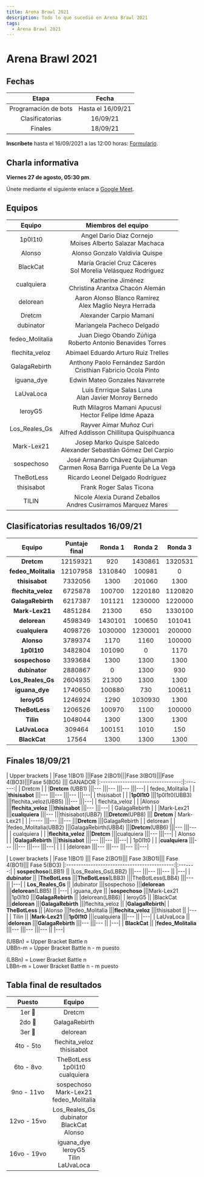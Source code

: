 ```yaml
---
title: Arena Brawl 2021
description: Todo lo que sucedió en Arena Brawl 2021
tags:
  - Arena Brawl 2021
---
```

# Arena Brawl 2021

## Fechas

|            Etapa            |                  Fecha                   |
|:---------------------------:|:----------------------------------------:|
| Programación de bots        |        Hasta el 16/09/21                 |
| Clasificatorias             |        16/09/21                          |
| Finales                     |        18/09/21                          |

**Inscríbete** hasta el 16/09/2021 a las 12:00 horas: [Formulario](https://forms.gle/nXnsiVSwrFgF3VQ77).

## Charla informativa

**Viernes 27 de agosto, 05:30 pm**. 

Únete mediante el siguiente enlace a [Google Meet](https://meet.google.com/kgh-dbhz-bbu).

## Equipos

|                    Equipo                    |    Miembros del equipo |
|:--------------------------------------------:|:----------------------:|
| 1p0l1t0             |        Angel Dario Diaz Cornejo<br>Moises Alberto Salazar Machaca       |
| Alonso              |        Alonso Gonzalo Valdivia Quispe       |
| BlackCat            |        María Graciel Cruz Cáceres <br> Sol Morelia Velásquez Rodríguez       |
| cualquiera          |        Katherine Jiménez <br> Christina Arantxa Chacón Alemán       |
| delorean            |        Aaron Alonso Blanco Ramirez <br> Alex Maglio Neyra Herrada       | 
| Dretcm              |        Alexander Carpio Mamani       | 
| dubinator           |        Mariangela Pacheco Delgado       | 
| fedeo\_Molitalia    |        Juan Diego Obando Zúñiga <br> Roberto Antonio Benavides Torres       | 
| flechita\_veloz     |        Abimael Eduardo Arturo Ruiz Trelles       | 
| GalagaRebirth       |        Anthony Paolo Fernández Sardón<br>Cristhian Fabricio Ocola Pinto       |
| iguana\_dye         |        Edwin Mateo Gonzales Navarrete       |
| LaUvaLoca           |        Luis Enrrique Salas Luna <br> Alan Javier Monroy Bernedo       |
| leroyG5             |        Ruth Milagros Mamani Apucusi <br> Hector Felipe Idme Apaza       |
| Los\_Reales\_Gs     |        Rayver Aimar Muñoz Curi <br> Alfred Addisson Chillitupa Quispihuanca       |
| Mark-Lex21          |        Josep Marko Quispe Salcedo <br> Alexander Sebastián Gómez Del Carpio       |
| sospechoso          |        José Armando Chávez Quijahuman <br> Carmen Rosa Barriga Puente De La Vega       | 
| TheBotLess          |        Ricardo Leonel Delgado Rodríguez       | 
| thisisabot          |        Frank Roger Salas Ticona       | 
| TILIN               |        Nicole Alexia Durand Zeballos <br> Andres Cusirramos Marquez Mares       |

## Clasificatorias resultados 16/09/21

|Equipo            | Puntaje final | Ronda 1 | Ronda 2 | Ronda 3 | Ronda 4 | Ronda 5 | Ronda 6 | Ronda 7 | Ronda 8 | Ronda 9 | Ronda 10 | Ronda 11 | Ronda 12 | Ronda 13 | Ronda 14 |
|:----------------:|:------------:|:------------:|:------------:|:------------:|:------------:|:------------:|:------------:|:------------:|:------------:|:------------:|:------------:|:------------:|:------------:|:------------:|:------------:|
| **Dretcm**             | 12159321 |920 |	1430861	|1320531|		1330160|	1330861	|1530591|	1330791|	1030|				0	|	1230441|	1030490	|1420931|	100960	|100740	|
| **fedeo\_Molitalia** |12107958| 1310840 |	100981|			0|	300001|			1210|		1220910|1330700|		1320651|	1110000|	1230581|	200600|	1320520|			1230150|				1430800|
| **thisisabot** | 7332056 | 1300|				201060|		1300|			1330900|				101160|				1320940|	1200|			1330840	|		1330900|200000|	100780|			1040|			200621|		1210001		| 
| **flechita\_veloz** |6725878|100700|		1220180|		1120820|					960|		200741|			100671|			200851|		660|			100190|1130090|1330000|		100001|			0|		1120000| 
| **GalagaRebirth** | 6217387 | 101121|					1230000|	1220000|				1090|		100491|					201050|		1330790|			200650|		1240|			200000|1230000|200000|	200001|	940| 
| **Mark-Lex21** | 4851284 | 21300|			650|				1330100|		1190|		1130000|			1180|			790|				1180|				1130000|		1180|				1230|			1210|			1230080|	1180|	 
| **delorean** |4598349 |1430101|	100650|			101041|			400001|			650|				650|			200651|			1030650|		650|		960|				1230001|			950|		100650|				730|	 
| **cualquiera** 	| 4098726 | 1030000|				1230001|			200000|			890|			1070|		1150|			1040|				1230071|		0|		100830|				1020|				200550|		980|				101110| 
| **Alonso** | 3789374 | 1170|		1160|				100000|		100000|			820|					1170|	100000|				990|			1330650|				580|		1170|				1130450|	1020000|				1200| 
| **1p0l1t0** | 3482804 | 101090|				0|	1170|				1110570|		1230470|			980|					870|			1031300|		660|	1020|			1160|					940|			1290|			1270| 
| **sospechoso** | 3393684 | 1300|			1300|		1300|				1300|		1230500|				1300|		1300|				1300|			1021300|			0|			380|	100000|			1031300|				1090|	 
| **dubinator** | 2880867 | 0|				1300|		930|				180|			1300|			31300|				1300|	1000|					1300|			1310000|			200001|			101121|	1230001|					1120| 
| **Los\_Reales\_Gs** | 2604935 | 21300|		1300|					1300|	1300|			1300|				31300|			1300|			1300|				1011300|		100740|		750|				920|			100660|			1330151|	 
| **iguana\_dye** | 1740650 | 100880|	730|					100611|			820|	490|					100761|			1100|			1030280|			100641|			100761|	101101|			700|					1140|			100621| 
| **leroyG5** | 1246924 | 1290|			1030930|			1300|	1260|					101210|	1270|			101100|			1290|				1170|		1300|					1130|			1180|	1300|					1180| 
| **TheBotLess** | 1206526 | 100970					|1100|		100000|		100581|					200100|	0|	0|					200001|			100621|					1080|	200000|				100550|				100650|	860| 
| **Tilin** | 1048044 | 1300|				1300|				1300|	1190|				1300|				1240|	1300|					1031300|	1300|				1300|				1300|	1300|					1300|			1300| 
| **LaUvaLoca** | 309464 | 100151|				1010|			150|		1000|				1060|	150|				1000|				1010|	0|				980|		1090|			1150|				550|			200150|	 
| **BlackCat** | 17564 | 1300|	1300|				1300|				1300|			1300|		1300				|1300|	1300|			1300|					1300|		1300|		650|			1300|				1300|	 

	
## Finales 18/09/21

|                    Upper brackets |  |Fase 1(BO1) |\||Fase 2(BO1)|\||Fase 3(BO1)|\||Fase 4(BO3)|\||Fase 5(BO5) |\|| GANADOR
|:---------------------------------:|:-------:|
| Dretcm          | \| |**Dretcm** (UBB1)           |\||---                     |\||---                       |\||---           |\||---|
| fedeo_Molitalia | \| |**thisisabot**              |\||---                     |\||---                        |\||---           |\||---|
| thisisabot      | \| |**1p0l1t0**                 |\||1p0l1t0(UBB3)            |\||flechita_veloz(UBB5)  |\||---     |\||---|
| flechita_veloz  | \| |Alonso              |\||**flechita_veloz**               |\||**thisisabot**                |\||---           |\||---|
| GalagaRebirth   | \| |Mark-Lex21          |\||**cualquiera**                   |\||---                  |\||thisisabot(UBB7)  |\||**Dretcm**(UPB8) |\|| **Dretcm**
| Mark-Lex21      | \| |-----                   |\||---                          |\||---                       |\||**Dretcm**        |\||GalagaRebirth |
| delorean        | \| |fedeo_Molitalia(UBB2)   |\||GalagaRebirth(UBB4)  |\||**Dretcm**(UBB6)          |\||---     |\||---|
| cualquiera      | \| |**flechita_veloz**          |\||**Dretcm**                       |\||cualquiera                 |\||---           |\||---|
| Alonso          | \| |**GalagaRebirth**           |\||**thisisabot**              |\||---        |\||---           |\||---|
| 1p0l1t0         | \| |**cualquiera**              |\||---                      |\||---     |\||---           |\||---|
|                 | \| |delorean                |\||---                  |\||---     |\||---           |\||---|


|                    Lower brackets            |  |Fase 1(BO1) |\|| Fase 2(BO1)|\|| Fase 3(BO1)|\|| Fase 4(BO1)|\|| Fase 5(BO3)
|:--------------------------------------------:|:-------:|
| **sospechoso**(LBB1)      |\| |Los_Reales_Gs(LBB2) |\||---             |\||---             |\||--- |\| |---|
| **dubinator**             |\| |**TheBotLess**              |\||**TheBotLess**(LBB3)        |\||TheBotLess(LBB4)    |\||--- |\| |---|
| **Los_Reales_Gs**     |\| |dubinator           |\||sospechoso          |\||**delorean**              |\||**delorean**(LBB5)  |\| |---|
| iguana_dye            |\| |**sospechoso**              |\||Mark-Lex21          |\||1p0l1t0           |\||**GalagaRebirth**  |\| |delorean(LBB6)|
| leroyG5               |\| |BlackCat            |\||**delorean**                |\||**GalagaRebirth**         |\||flechita_veloz  |\| |**GalagaRebirth**|
| **TheBotLess**        |\| |Alonso              |\||fedeo_Molitalia     |\||**flechita_veloz**        |\||thisisabot  |\| |---|
| Tilin             |\| |**Mark-Lex21**              |\||**1p0l1t0**                 |\||cualquiera          |\||--- |\| |---|
| LaUvaLoca         |\| |**delorean**                |\||**GalagaRebirth**          |\||---             |\||--- |\| |---|
| **BlackCat**          |\| |**fedeo_Molitalia**         |\||---             |\||---             |\||--- |\| |---|


(UBBn) = Upper Bracket Battle n <br>
UBBn-m = Upper Bracket Battle n - m puesto<br>

(LBBn) = Lower Bracket Battle n<br>
LBBn-m = Lower Bracket Battle n - m puesto<br>



## Tabla final de resultados

| Puesto | Equipo |
|:--:|:--:|
| 1er 🥇 | Dretcm |
| 2do 🥈 | GalagaRebirth |
| 3er 🥉 | delorean |
| 4to - 5to | flechita\_veloz <br> thisisabot |
| 6to - 8vo | TheBotLess <br> 1p0l1t0 <br> cualquiera |
| 9no - 11vo | sospechoso <br> Mark-Lex21 <br> fedeo\_Molitalia |
| 12vo - 15vo | Los\_Reales\_Gs <br> dubinator <br> BlackCat <br> Alonso |
| 16vo - 19vo |iguana\_dye <br> leroyG5 <br> Tilin <br> LaUvaLoca |
